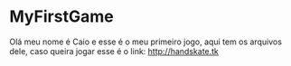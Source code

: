 # MyFirstGame
Olá meu nome é Caio e esse é o meu primeiro jogo, aqui tem os arquivos dele, caso queira jogar esse é o link: http://handskate.tk
